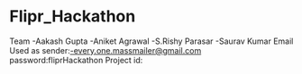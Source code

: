 # Flipr_Hackathon
Team
-Aakash Gupta
-Aniket Agrawal
-S.Rishy Parasar
-Saurav Kumar
Email Used as sender:-every.one.massmailer@gmail.com
password:fliprHackathon
Project id: 
